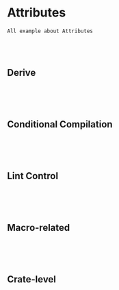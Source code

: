 # Attributes
    All example about Attributes



<!--------------------------------------------------------------------------------- Derive -->
<br><br>

## Derive
```rust

```



<!--------------------------------------------------------------------------------- Conditional Compilation -->
<br><br>

## Conditional Compilation
```rust

```



<!--------------------------------------------------------------------------------- Lint Control -->
<br><br>

## Lint Control
```rust

```



<!--------------------------------------------------------------------------------- Macro-related -->
<br><br>

## Macro-related
```rust

```



<!--------------------------------------------------------------------------------- Crate-level -->
<br><br>

## Crate-level
```rust

```